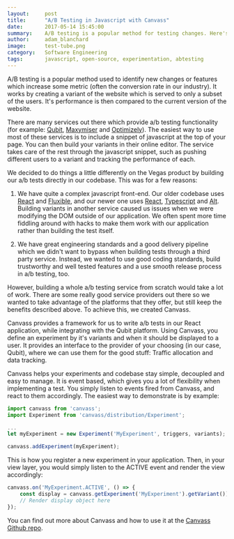```yaml
---
layout:     post
title:      "A/B Testing in Javascript with Canvass"
date:       2017-05-14 15:45:00
summary:    A/B testing is a popular method for testing changes. Here's how we do it with the Canvass library.
author:     adam_blanchard
image:      test-tube.png
category:   Software Engineering
tags:       javascript, open-source, experimentation, abtesting
---
```

A/B testing is a popular method used to identify new changes or features which increase some metric (often the conversion rate in our industry). It works by creating a variant of the website which is served to only a subset of the users. It's performance is then compared to the current version of the website.

There are many services out there which provide a/b testing functionality (for example: [Qubit](http://www.qubit.com/), [Maxymiser](https://www.maxymiser.com/) and [Optimizely](https://www.optimizely.com/)). The easiest way to use most of these services is to include a snippet of javascript at the top of your page. You can then build your variants in their online editor. The service takes care of the rest through the javascript snippet, such as pushing different users to a variant and tracking the performance of each.

We decided to do things a little differently on the Vegas product by building our a/b tests directly in our codebase. This was for a few reasons:

1. We have quite a complex javascript front-end. Our older codebase uses [React](https://facebook.github.io/react/) and [Fluxible](http://fluxible.io/), and our newer one uses [React](https://facebook.github.io/react/), [Typescript](https://www.typescriptlang.org/) and [Alt](http://alt.js.org/). Building variants in another service caused us issues when we were modifying the DOM outside of our application. We often spent more time fiddling around with hacks to make them work with our application rather than building the test itself.

2. We have great engineering standards and a good delivery pipeline which we didn't want to bypass when building tests through a third party service. Instead, we wanted to use good coding standards, build trustworthy and well tested features and a use smooth release process in a/b testing, too.

However, building a whole a/b testing service from scratch would take a lot of work. There are some really good service providers out there so we wanted to take advantage of the platforms that they offer, but still keep the benefits described above. To achieve this, we created Canvass.

Canvass provides a framework for us to write a/b tests in our React application, while integrating with the Qubit platform. Using Canvass, you define an experiment by it's variants and when it should be displayed to a user. It provides an interface to the provider of your choosing (in our case, Qubit), where we can use them for the good stuff: Traffic allocation and data tracking.

Canvass helps your experiments and codebase stay simple, decoupled and easy to manage. It is event based, which gives you a lot of flexibility when implementing a test. You simply listen to events fired from Canvass, and react to them accordingly. The easiest way to demonstrate is by example:

```javascript
import canvass from 'canvass';
import Experiment from 'canvass/distribution/Experiment';

...
let myExperiment = new Experiment('MyExperiment', triggers, variants);

canvass.addExperiment(myExperiment);
```

This is how you register a new experiment in your application. Then, in your view layer, you would simply listen to the ACTIVE event and render the view accordingly:

```javascript
canvass.on('MyExperiment.ACTIVE', () => {
    const display = canvass.getExperiment('MyExperiment').getVariant());
    // Render display object here
});
```

You can find out more about Canvass and how to use it at the [Canvass Github repo](https://github.com/skybet/canvass).

